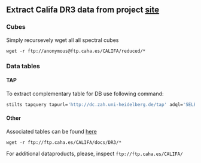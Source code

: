 ## Extract Califa DR3 data from project [site](https://califaserv.caha.es/CALIFA_WEB/public_html/?q=content/califa-3rd-data-release)

### Cubes

Simply recursevely wget all all spectral cubes

```
wget -r ftp://anonymous@ftp.caha.es/CALIFA/reduced/*
```

### Data tables

#### TAP

To extract complementary table for DB use following command:

```bash
stilts tapquery tapurl='http://dc.zah.uni-heidelberg.de/tap' adql='SELECT * FROM califadr3.objects' out=califadr3.objects.csv ofmt=csv
```

#### Other

Associated tables can be found [here](https://califaserv.caha.es/CALIFA_WEB/public_html/?q=content/dr3-tables)

```
wget -r ftp://ftp.caha.es/CALIFA/docs/DR3/*
```

For additional dataproducts, please, inspect `ftp://ftp.caha.es/CALIFA/`
